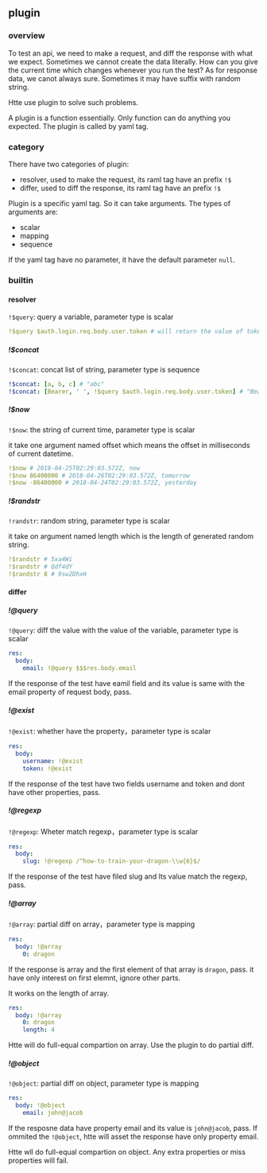## plugin

### overview

To test an api, we need to make a request, and diff the response with what we expect. 
Sometimes we cannot create the data literally. How can you give the current time which changes whenever you run the test?
As for response data, we canot always sure. Sometimes it may have suffix with random string.

Htte use plugin to solve such problems.

A plugin is a function essentially. Only function can do anything you expected. The plugin is called by yaml tag. 

### category

There have two categories of plugin: 

-  resolver, used to make the request, its raml tag have an prefix `!$`
-  differ, used to diff the response, its raml tag have an prefix `!$`

Plugin is a specific yaml tag. So it can take arguments. The types of arguments are:

- scalar
- mapping
- sequence

If the yaml tag have no parameter, it have the default parameter `null`.

### builtin

#### resolver
`!$query`: query a variable, parameter type is scalar

```yaml
!$query $auth.login.req.body.user.token # will return the value of token of user of response data of test named login in the auth module
```

##### !$concat
`!$concat`: concat list of string, parameter type is sequence

```yaml
!$concat: [a, b, c] # "abc"
!$concat: [Bearer, ' ', !$query $auth.login.req.body.user.token] # "Bearer <token value>", the element of sequence may have other resolver
```

##### !$now
`!$now`: the string of current time, parameter type is scalar

it take one argument named offset which means the offset in milliseconds of current datetime.

```yaml
!$now # 2018-04-25T02:29:03.572Z, now
!$now 86400000 # 2018-04-26T02:29:03.572Z, tomorrow
!$now -86400000 # 2018-04-24T02:29:03.572Z, yesterday
```

##### !$randstr
`!randstr`:  random string, parameter type is scalar

it take on argument named length which is the length of generated random string.

```yaml
!$randstr # 5xa4Wi
!$randstr # Qdf4dY
!$randstr 8 # 9sw2DhxH
```

#### differ

##### !@query
`!@query`: diff the value with the value of the variable, parameter type is scalar

```yaml
res:
  body:
    email: !@query $$$res.body.email
```
If the response of the test have eamil field and its value is same with the email property of request body, pass.


##### !@exist
`!@exist`: whether have the property，parameter type is scalar

```yaml
res:
  body:
    username: !@exist
    token: !@exist
```
If the response of the test have two fields username and token and dont have other properties, pass. 

##### !@regexp
`!@regexp`: Wheter match regexp，parameter type is scalar

```yaml
res:
  body:
    slug: !@regexp /^how-to-train-your-dragon-\\w{6}$/
```
If the response of the test have filed slug and lts value match the regexp, pass.


##### !@array
`!@array`: partial diff on array，parameter type is mapping

```yaml
res:
  body: !@array
    0: dragon
```
If the response is array and the first element of that array is `dragon`, pass.
it have only interest on first elemnt, ignore other parts.

It works on the length of array.

```yaml
res:
  body: !@array
    0: dragon
    length: 4
```

Htte will do full-equal compartion on array. Use the plugin to do partial diff.

##### !@object
`!@object`: partial diff on object, parameter type is mapping

```yaml
res:
  body: !@object
    email: john@jacob
```
If the resposne data have property email and its value is `john@jacob`, pass.
If ommited the `!@object`, htte will asset the response have only property email.

Htte wll do full-equal compartion on object. Any extra properties or miss properties will fail.
